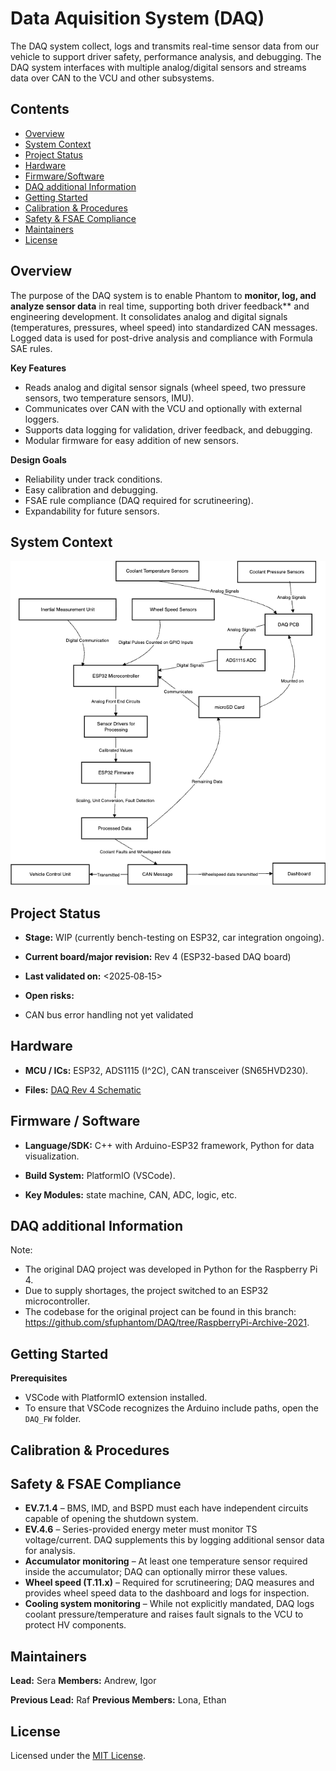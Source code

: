 
# Data Aquisition System (DAQ)
The DAQ system collect, logs and transmits real-time sensor data from our vehicle to support driver safety, performance analysis, and debugging. The DAQ system interfaces with multiple analog/digital sensors and streams data over CAN to the VCU and other subsystems.  

## Contents 

- [Overview](Overview)
- [System Context](System--Context)
- [Project Status](Project--Status)
- [Hardware](Hardware)
- [Firmware/Software](Firmware/Software)
-  [DAQ additional Information](DAQ--additional--Information)
- [Getting Started](Getting--Started)
- [Calibration & Procedures](Calibration--Procedures)
- [Safety & FSAE Compliance](Safety--FSAE--Compliance)
- [Maintainers](Maintainers)
- [License](License)


## Overview
The purpose of the DAQ system is to enable Phantom to **monitor, log, and analyze sensor data** in real time, supporting both driver feedback** and engineering development. It consolidates analog and digital signals (temperatures, pressures, wheel speed) into standardized CAN messages. Logged data is used for post-drive analysis and compliance with Formula SAE rules. 

**Key Features**
- Reads analog and digital sensor signals (wheel speed, two pressure sensors, two temperature sensors, IMU).  
- Communicates over CAN with the VCU and optionally with external loggers.
- Supports data logging for validation, driver feedback, and debugging.  
- Modular firmware for easy addition of new sensors.  

**Design Goals**
- Reliability under track conditions.  
- Easy calibration and debugging.  
- FSAE rule compliance (DAQ required for scrutineering).  
- Expandability for future sensors. 

## System Context
![DAQ System Context](docs/diagrams/daq-context.png)

## Project Status

- **Stage:** WIP (currently bench-testing on ESP32, car integration ongoing).
    
- **Current board/major revision:** Rev 4 (ESP32-based DAQ board)
    
- **Last validated on:** <2025‑08‑15>
    
- **Open risks:** 
- CAN bus error handling not yet validated 


## Hardware

- **MCU / ICs:** ESP32, ADS1115 (I^2C), CAN transceiver (SN65HVD230).
    
- **Files:** 
[DAQ Rev 4 Schematic](docs/hardware/Schematic%20PDF_[No%20Variations].pdf)

## Firmware / Software

- **Language/SDK:** C++ with Arduino-ESP32 framework, Python for data visualization.
    
- **Build System:** PlatformIO (VSCode).
    
- **Key Modules:** state machine, CAN, ADC, logic, etc.

## DAQ additional Information
Note:
- The original DAQ project was developed in Python for the Raspberry Pi 4. 
- Due to supply shortages, the project switched to an ESP32 microcontroller. 
- The codebase for the original project can be found in this branch: https://github.com/sfuphantom/DAQ/tree/RaspberryPi-Archive-2021.

## Getting Started

**Prerequisites**
- VSCode with PlatformIO extension installed.  
- To ensure that VSCode recognizes the Arduino include paths, open the `DAQ_FW` folder.


## Calibration & Procedures


## Safety & FSAE Compliance
- **EV.7.1.4** – BMS, IMD, and BSPD must each have independent circuits capable of opening the shutdown system.  
- **EV.4.6** – Series-provided energy meter must monitor TS voltage/current. DAQ supplements this by logging additional sensor data for analysis.  
- **Accumulator monitoring** – At least one temperature sensor required inside the accumulator; DAQ can optionally mirror these values.  
- **Wheel speed (T.11.x)** – Required for scrutineering; DAQ measures and provides wheel speed data to the dashboard and logs for inspection.  
- **Cooling system monitoring** – While not explicitly mandated, DAQ logs coolant pressure/temperature and raises fault signals to the VCU to protect HV components.  

## Maintainers

**Lead:** Sera
**Members:** Andrew, Igor 

**Previous Lead:** Raf
**Previous Members:** Lona, Ethan

## License
Licensed under the [MIT License](./LICENSE).